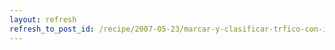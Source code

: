 ```yaml
---
layout: refresh
refresh_to_post_id: /recipe/2007-05-23/marcar-y-clasificar-trfico-con-iptables-y-tc.html
---
```

